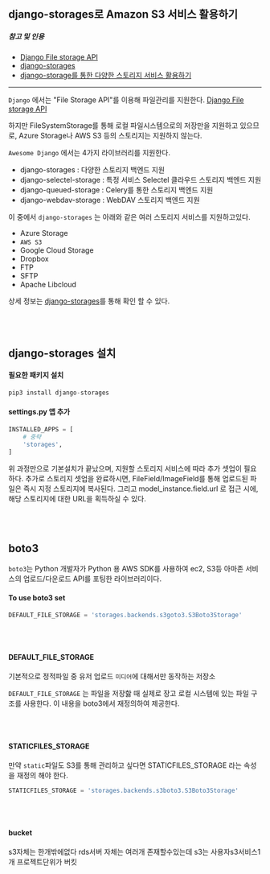 ## django-storages로 Amazon S3 서비스 활용하기

##### 참고 및 인용
- [Django File storage API](https://docs.djangoproject.com/ko/1.11/ref/files/storage/)
- [django-storages](http://django-storages.readthedocs.io/en/latest)
- [django-storage를 통한 다양한 스토리지 서비스  활용하기](https://nomade.kr/doc/django/django-storages%EB%A5%BC-%ED%86%B5%ED%95%9C-%EB%8B%A4%EC%96%91%ED%95%9C-%EC%8A%A4%ED%86%A0%EB%A6%AC%EC%A7%80-%EC%84%9C%EB%B9%84%EC%8A%A4-%ED%99%9C%EC%9A%A9%ED%95%98%EA%B8%B0/)


<hr>

`Django` 에서는 "File Storage API"를 이용해 파일관리를 지원한다. [Django File storage API](https://docs.djangoproject.com/ko/1.11/ref/files/storage/)

하지만 FileSystemStorage를 통해 로컬 파일시스템으로의 저장만을 지원하고 있으므로, Azure Storage나 AWS S3 등의 스토리지는 지원하지 않는다.

`Awesome Django` 에서는 4가지 라이브러리를 지원한다.

- django-storages : 다양한 스토리지 백엔드 지원
- django-selectel-storage : 특정 서비스 Selectel 클라우드 스토리지 백엔드 지원
- django-queued-storage : Celery를 통한 스토리지 백엔드 지원
- django-webdav-storage : WebDAV 스토리지 백엔드 지원

이 중에서 `django-storages` 는 아래와 같은 여러 스토리지 서비스를 지원하고있다.

- Azure Storage
- `AWS S3`
- Google Cloud Storage
- Dropbox
- FTP
- SFTP
- Apache Libcloud



상세 정보는 [django-storages](http://django-storages.readthedocs.io/en/latest)를 통해 확인 할 수 있다.

<br><br>

## django-storages 설치

#### 필요한 패키지 설치

```python
pip3 install django-storages
```

#### settings.py 앱 추가

```python
INSTALLED_APPS = [
    # 중략
    'storages',
]
```

위 과정만으로 기본설치가 끝났으며, 지원할 스토리지 서비스에 따라 추가 셋업이 필요하다. 추가로 스토리지 셋업을 완료하시면, FileField/ImageField를 통해 업로드된 파일은 즉시 지정 스토리지에 복사된다. 그리고  model_instance.field.url 로 접근 시에, 해당 스토리지에 대한 URL을 획득하실 수 있다.

<br><br>

## boto3

`boto3`는 Python 개발자가 Python 용 AWS SDK를 사용하여 ec2, S3등 아마존 서비스의 업로드/다운로드 API를 포팅한 라이브러리이다.


#### To use boto3 set

```python
DEFAULT_FILE_STORAGE = 'storages.backends.s3goto3.S3Boto3Storage'
```

<br><br>

#### DEFAULT\_FILE\_STORAGE

기본적으로 정적파일 중 유저 업로드 `미디어`에 대해서만 동작하는 저장소

`DEFAULT_FILE_STORAGE` 는 파일을 저장핧 때 실제로 장고 로컬 시스템에 있는 파일 구조를 사용한다. 이 내용을 boto3에서 재정의하여 제공한다.

<br><br>

#### STATICFILES_STORAGE

만약 `static`파일도 S3를 통해 관리하고 싶다면 STATICFILES_STORAGE 라는 속성을 재정의 해야 한다.

```python
STATICFILES_STORAGE = 'storages.backends.s3boto3.S3Boto3Storage'
```

<br><br>

#### bucket

s3자체는 한개밖에없다 rds서버 자체는 여러개 존재할수있는데 s3는 사용자s3서비스1개 프로젝트단위가 버킷